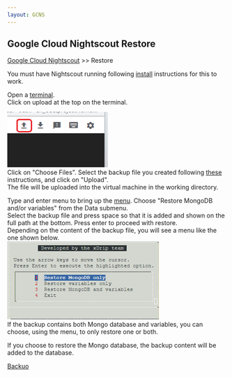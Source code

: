 ```yaml
---
layout: GCNS
---
```


## Google Cloud Nightscout Restore
[Google Cloud Nightscout](./GoogleCloud.md) >> Restore  
  
You must have Nightscout running following [install](./NS_Install.md) instructions for this to work.  
  
Open a [terminal](./Terminal.md).  
Click on upload at the top on the terminal.  
  
![](./images/Upload.png)  
Click on "Choose Files".  Select the backup file you created following [these](./DatabaseBackup.md) instructions, and click on "Upload".  
The file will be uploaded into the virtual machine in the working directory.  

Type and enter menu to bring up the [menu](./Menu.md).  Choose "Restore MongoDB and/or variables" from the Data submenu.  
Select the backup file and press space so that it is added and shown on the full path at the bottom.  Press enter to proceed with restore.  
Depending on the content of the backup file, you will see a menu like the one shown below.  
![](./images/BackupRestoreMenu.png)  
If the backup contains both Mongo database and variables, you can choose, using the menu, to only restore one or both.  

If you choose to restore the Mongo database, the backup content will be added to the database.  
  
[Backuo](./DatabaseBackup.md)  

  
